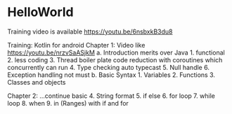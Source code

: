 # HelloWorld

Training video is available https://youtu.be/6nsbxkB3du8

Training: Kotlin for android
Chapter 1: Video like https://youtu.be/nrzvSaASjkM
    a. Introduction
    merits over Java
        1. functional
        2. less coding
        3. Thread boiler plate code reduction with coroutines which concurrently can run
        4. Type checking auto typecast
        5. Null handle
        6. Exception handling not must
    b. Basic Syntax
        1. Variables
        2. Functions
        3. Classes and objects

Chapter 2:
    ...continue basic
        4. String format
        5. if else
        6. for loop
        7. while loop
        8. when
        9. in (Ranges) with if and for